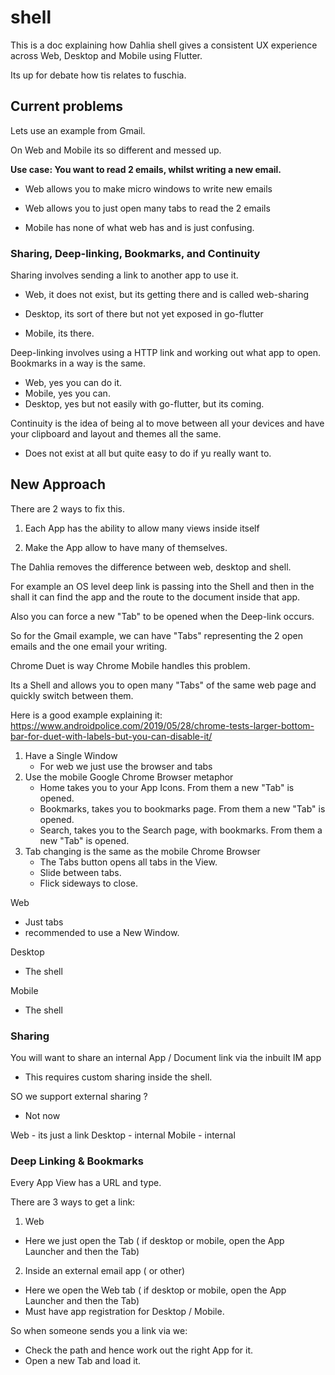 # shell

This is a doc explaining how Dahlia shell gives a consistent UX experience across Web, Desktop and Mobile using Flutter.

Its up for debate how tis relates to fuschia.

## Current problems

Lets use an example from Gmail.

On Web and Mobile its so different and messed up.


**Use case: You want to read 2 emails, whilst writing a new email.**

- Web allows you to make micro windows to write new emails
- Web allows you to just open many tabs to read the 2 emails

- Mobile has none of what web has and is just confusing.



### Sharing, Deep-linking, Bookmarks, and Continuity

Sharing involves sending a link to another app to use it.

- Web, it does not exist, but its getting there and is called web-sharing

- Desktop, its sort of there but not yet exposed in go-flutter

- Mobile, its there.

Deep-linking involves using a HTTP link and working out what app to open.
Bookmarks in a way is the same.
- Web, yes you can do it.
- Mobile, yes you can. 
- Desktop, yes but not easily with go-flutter, but its coming.

Continuity is the idea of being al to move between all your devices and have your clipboard and layout and themes all the same.
- Does not exist at all but quite easy to do if yu really want to.


## New Approach

There are 2 ways to fix this.

1. Each App has the ability to allow many views inside itself

2. Make the App allow to have many of themselves.

The Dahlia removes the difference between web, desktop and shell.

For example an OS level deep link is passing into the Shell and then in the shall it can find the app and the route to the document inside that app.

Also you can force a new "Tab" to be opened when the Deep-link occurs.

So for the Gmail example, we can have "Tabs" representing the 2 open emails and the one email your writing.

Chrome Duet is way Chrome Mobile handles this problem.

Its a Shell and allows you to open many "Tabs" of the same web page and quickly switch between them.

Here is a good example explaining it:
https://www.androidpolice.com/2019/05/28/chrome-tests-larger-bottom-bar-for-duet-with-labels-but-you-can-disable-it/



1. Have a Single Window
	- For web we just use the browser and tabs
2. Use the mobile Google Chrome Browser metaphor
	- Home takes you to your App Icons. From them a new "Tab" is opened.
	- Bookmarks, takes you to bookmarks page. From them a new "Tab" is opened.
	- Search, takes you to the Search page, with bookmarks. From them a new "Tab" is opened.
3. Tab changing is the same as the mobile Chrome Browser
	- The Tabs button opens all tabs in the View.
	- Slide between tabs.
	- Flick sideways to close.

Web
- Just tabs 
- recommended to use a New Window.

Desktop
- The shell

Mobile
- The shell



### Sharing

You will want to share an internal App / Document link via the inbuilt IM app
- This requires custom sharing inside the shell.

SO we support external sharing ?
- Not now

Web - its just a link
Desktop - internal
Mobile - internal  

### Deep Linking & Bookmarks

Every App View has a URL and type.

There are 3 ways to get a link:

1. Web

- Here we just open the Tab ( if desktop or mobile, open the App Launcher and then the Tab)

2. Inside an external email app ( or other)

- Here we open the Web tab ( if desktop or mobile, open the App Launcher and then the Tab)
- Must have app registration for Desktop / Mobile.

So when someone sends you a link via we:
- Check the path and hence work out the right App for it.
- Open a new Tab and load it.


